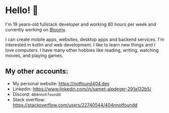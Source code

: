 
# Hello! 👋

I'm 19 years-old fullstack developer and working 80 hours per week and currently working on [Bloomy](https://github.com/sametalpdeger/Bloomy).

I can create mobile apps, websites, desktop apps and backend services. I'm interested in kotlin and web development. I like to learn new things and I love computers. I have many other hobbies like reading, writing, watching movies, and playing games.

## My other accounts:

- My personal website: https://notfound404.dev
- Linkedin: https://www.linkedin.com/in/samet-alpdeger-291a132b5/
- Discord: `404nnotfoundd`
- Stack overflow: https://stackoverflow.com/users/22740544/404nnotfoundd
